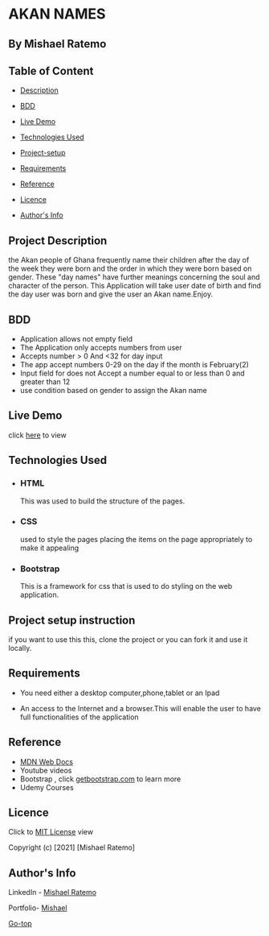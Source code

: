 # AKAN NAMES
## By Mishael Ratemo


## Table of Content

+ [Description](#description)
+ [BDD](##BDD)

+ [Live Demo](#live-demo)
+ [Technologies Used](#technology-used)

+ [Project-setup](#setup)
+ [Requirements](#requirements)
+ [Reference](#reference)
+ [Licence](#licence)
+ [Author's Info](#author-Info)

## Project Description
the Akan people of Ghana frequently name their children 
after the day of the week they were born and the order in 
which they were born based on gender. These "day names" have further meanings
concerning the soul and character of the person.  This Application will take
user date of birth and find the day user was born and give the user an Akan name.Enjoy.

## BDD 
* Application allows not empty field
* The Application only accepts numbers from user
* Accepts number > 0 And <32 for day input
* The app accept numbers 0-29 on the day if the month is February(2)
* Input field for does not Accept a number equal to or less than 0 and greater than 12
* use condition based on gender to assign the Akan name

 ## Live Demo
 click [here](https://mishaelratemo.github.io/birthday_name/) to view 


 ## Technologies Used
* ### HTML 
     This was used to build the structure of the pages.
* ### CSS 
     used to style the pages placing the items on the page appropriately to make it appealing 
* ### Bootstrap 
     This is a framework for css that is used to do  styling on the web application.

 ## Project setup instruction
 if you want to use this this, clone the project or you can fork it and use it locally.
 
## Requirements

* You need either a desktop computer,phone,tablet or an Ipad

* An access to the Internet and a browser.This will enable the user to have full functionalities of the application


## Reference
* [MDN Web Docs](https://developer.mozilla.org/en-US/)
* Youtube  videos
* Bootstrap , click  [getbootstrap.com](https://getbootstrap.com/) to learn more
* Udemy Courses

## Licence

Click to  [MIT License](LICENCE) view

Copyright (c) [2021] [Mishael Ratemo] 

## Author's Info

LinkedIn - [Mishael Ratemo](www.linkedin.com/in/mishael-mosoti-37b786161/)


Portfolio- [Mishael](https://mishaelratemo.github.io/my_portfolio/)

[Go-top](#MyPortfolio)